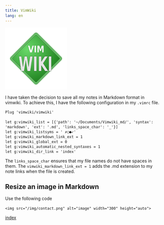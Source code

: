 ```yaml
---
title: VimWiki
lang: en
---
```


<img src="images/vimwiki.png" alt="image" width="200" height="auto">

I have taken the decision to save all my notes in Markdown format in vimwiki. To
achieve this, I have the following configuration in my `.vimrc` file.

```
Plug 'vimwiki/vimwiki' 

let g:vimwiki_list = [{'path': '~/Documents/Vimwiki_md/', 'syntax': 'markdown', 'ext': '.md', 'links_space_char': '_'}]
let g:vimwiki_listsyms = ' ✗○●✓'
let g:vimwiki_markdown_link_ext = 1
let g:vimwiki_global_ext = 0
let g:vimwiki_automatic_nested_syntaxes = 1
let g:vimwiki_dir_link = 'index'
```
The `links_space_char` ensures that my file names do not have spaces in them.
The `vimwiki_markdown_link_ext = 1` adds the .md extension to my note links when
the file is created.

## Resize an image in Markdown

Use the following code  

`<img src="/img/contact.png" alt="image" width="300" height="auto">`

[index](index.md)

